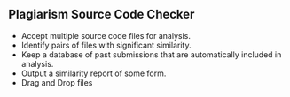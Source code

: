 ## Plagiarism Source Code Checker

* Accept multiple source code files for analysis.
* Identify pairs of files with significant similarity.
* Keep a database of past submissions that are automatically included in analysis.
* Output a similarity report of some form.
* Drag and Drop files
